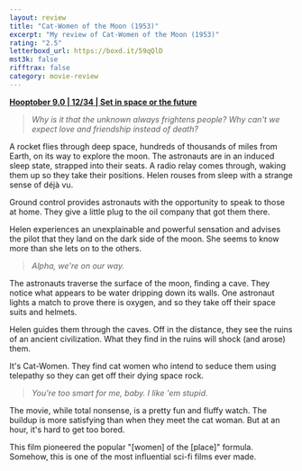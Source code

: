 ```yaml
---
layout: review
title: "Cat-Women of the Moon (1953)"
excerpt: "My review of Cat-Women of the Moon (1953)"
rating: "2.5"
letterboxd_url: https://boxd.it/59qQlD
mst3k: false
rifftrax: false
category: movie-review
---
```


<b><a href="https://boxd.it/pOmcY" target="_blank" rel="noopener">Hooptober 9.0 | 12/34 | Set in space or the future</a></b>

<blockquote><i>Why is it that the unknown always frightens people? Why can't we expect love and friendship instead of death?</i></blockquote>

A rocket flies through deep space, hundreds of thousands of miles from Earth, on its way to explore the moon. The astronauts are in an induced sleep state, strapped into their seats. A radio relay comes through, waking them up so they take their positions. Helen rouses from sleep with a strange sense of déjà vu.

Ground control provides astronauts with the opportunity to speak to those at home. They give a little plug to the oil company that got them there.

Helen experiences an unexplainable and powerful sensation and advises the pilot that they land on the dark side of the moon. She seems to know more than she lets on to the others.

<blockquote><i>Alpha, we're on our way.</i></blockquote>

The astronauts traverse the surface of the moon, finding a cave. They notice what appears to be water dripping down its walls. One astronaut lights a match to prove there is oxygen, and so they take off their space suits and helmets.

Helen guides them through the caves. Off in the distance, they see the ruins of an ancient civilization. What they find in the ruins will shock (and arose) them.

It's Cat-Women. They find cat women who intend to seduce them using telepathy so they can get off their dying space rock.

<blockquote><i>You're too smart for me, baby. I like 'em stupid.</i></blockquote>

The movie, while total nonsense, is a pretty fun and fluffy watch. The buildup is more satisfying than when they meet the cat woman. But at an hour, it's hard to get too bored.

This film pioneered the popular "[women] of the [place]" formula. Somehow, this is one of the most influential sci-fi films ever made.
